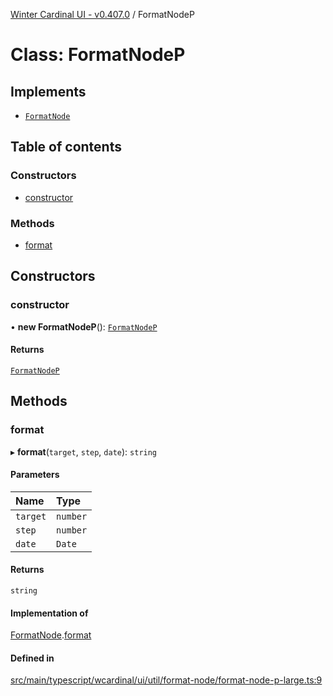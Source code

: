 [Winter Cardinal UI - v0.407.0](../index.md) / FormatNodeP

# Class: FormatNodeP

## Implements

- [`FormatNode`](../interfaces/FormatNode.md)

## Table of contents

### Constructors

- [constructor](FormatNodeP.md#constructor)

### Methods

- [format](FormatNodeP.md#format)

## Constructors

### constructor

• **new FormatNodeP**(): [`FormatNodeP`](FormatNodeP.md)

#### Returns

[`FormatNodeP`](FormatNodeP.md)

## Methods

### format

▸ **format**(`target`, `step`, `date`): `string`

#### Parameters

| Name | Type |
| :------ | :------ |
| `target` | `number` |
| `step` | `number` |
| `date` | `Date` |

#### Returns

`string`

#### Implementation of

[FormatNode](../interfaces/FormatNode.md).[format](../interfaces/FormatNode.md#format)

#### Defined in

[src/main/typescript/wcardinal/ui/util/format-node/format-node-p-large.ts:9](https://github.com/winter-cardinal/winter-cardinal-ui/blob/v0.407.0/src/main/typescript/wcardinal/ui/util/format-node/format-node-p-large.ts#L9)
